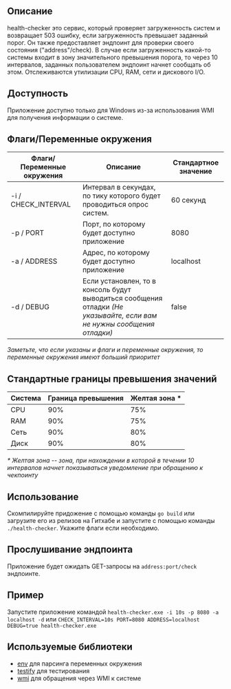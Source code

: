 ## Описание
health-checker это сервис, который проверяет загруженность систем и возвращает 503 ошибку, если загруженность превышает заданный порог.
Он также предоставляет эндпоинт для проверки своего состояния ("address"/check). В случае если загруженность какой-то системы входит в зону значительного превышения порога, то через 10 интервалов, 
заданных пользователем эндпоинт начнет сообщать об этом. Отслеживаются утилизации CPU, RAM, сети и дискового I/O.

## Доступность
Приложение доступно только для Windows из-за использования WMI для получения информации о системе.

## Флаги/Переменные окружения
| Флаги/Переменные окружения | Описание                                                                                                                | Стандартное значение | 
|----------------------------|-------------------------------------------------------------------------------------------------------------------------|----------------------|
| -i / CHECK_INTERVAL        | Интервал в секундах, по тику которого будет проводиться опрос систем.                                                   | 60 секунд            |
| -p / PORT                  | Порт, по которому будет доступно приложение                                                                             | 8080                 |
| -a / ADDRESS               | Адрес, по которому будет доступно приложение                                                                            | localhost            |
| -d / DEBUG                 | Если установлен, то в консоль будут выводиться сообщения отладки _(Не указывайте, если вам не нужны сообщения отладки)_ | false                |

_Заметьте, что если указаны и флаги и переменные окружения, то переменные окружения имеют больший приоритет_

## Стандартные границы превышения значений
| Система | Граница превышения | Желтая зона * |
|---------|--------------------|---------------|
| CPU     | 90%                | 75%           |
| RAM     | 90%                | 75%           |
| Сеть    | 90%                | 80%           |
| Диск    | 90%                | 80%           |

_* Желтая зона -- зона, при нахождении в которой в течении 10 интервалов начнет показываться уведомление при обращению к чекпоинту_
## Использование
Скомпилируйте придожение с помощью команды `go build` или загрузите его из релизов на Гитхабе и запустите с помощью команды `./health-checker`. Укажите флаги если необходимо.

## Прослушивание эндпоинта
Приложение будет ожидать GET-запросы на `address:port/check` эндпоинте.

## Пример
Запустите приложение командой `health-checker.exe -i 10s -p 8080 -a localhost -d` или `CHECK_INTERVAL=10s PORT=8080 ADDRESS=localhost DEBUG=true health-checker.exe`

## Используемые библиотеки
- [env](https://github.com/caarlos0/env) для парсинга переменных окружения
- [testify](https://github.com/stretchr/testify) для тестирования
- [wmi](https://github.com/yusufpapurcu/wmi) для обращения через WMI к системе
